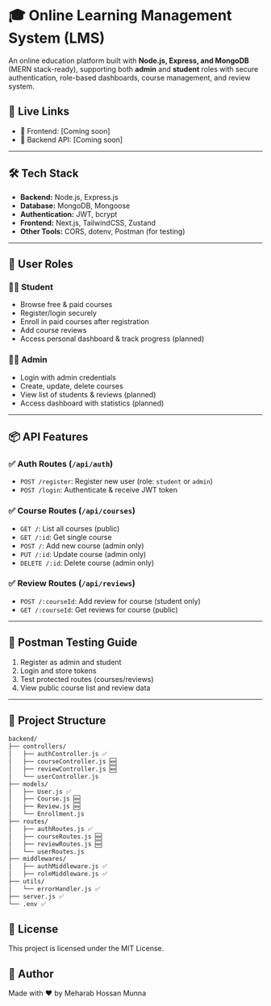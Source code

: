 # 🎓 Online Learning Management System (LMS)

An online education platform built with **Node.js, Express, and MongoDB** (MERN stack-ready), supporting both **admin** and **student** roles with secure authentication, role-based dashboards, course management, and review system.

## 🚀 Live Links

-   🔗 Frontend: [Coming soon]
-   🔗 Backend API: [Coming soon]

---

## 🛠️ Tech Stack

-   **Backend:** Node.js, Express.js
-   **Database:** MongoDB, Mongoose
-   **Authentication:** JWT, bcrypt
-   **Frontend:** Next.js, TailwindCSS, Zustand
-   **Other Tools:** CORS, dotenv, Postman (for testing)

---

## 🔐 User Roles

### 👨‍🎓 Student

-   Browse free & paid courses
-   Register/login securely
-   Enroll in paid courses after registration
-   Add course reviews
-   Access personal dashboard & track progress (planned)

### 👨‍💼 Admin

-   Login with admin credentials
-   Create, update, delete courses
-   View list of students & reviews (planned)
-   Access dashboard with statistics (planned)

---

## 📦 API Features

### ✅ Auth Routes (`/api/auth`)

-   `POST /register`: Register new user (role: `student` or `admin`)
-   `POST /login`: Authenticate & receive JWT token

### ✅ Course Routes (`/api/courses`)

-   `GET /`: List all courses (public)
-   `GET /:id`: Get single course
-   `POST /`: Add new course (admin only)
-   `PUT /:id`: Update course (admin only)
-   `DELETE /:id`: Delete course (admin only)

### ✅ Review Routes (`/api/reviews`)

-   `POST /:courseId`: Add review for course (student only)
-   `GET /:courseId`: Get reviews for course (public)

---

## 🧪 Postman Testing Guide

1. Register as admin and student
2. Login and store tokens
3. Test protected routes (courses/reviews)
4. View public course list and review data

---

## 📁 Project Structure

```bash
backend/
├── controllers/
│   ├── authController.js ✅
│   ├── courseController.js 🆕
│   ├── reviewController.js 🆕
│   └── userController.js
├── models/
│   ├── User.js ✅
│   ├── Course.js 🆕
│   ├── Review.js 🆕
│   └── Enrollment.js
├── routes/
│   ├── authRoutes.js ✅
│   ├── courseRoutes.js 🆕
│   ├── reviewRoutes.js 🆕
│   └── userRoutes.js
├── middlewares/
│   ├── authMiddleware.js ✅
│   ├── roleMiddleware.js ✅
├── utils/
│   └── errorHandler.js ✅
├── server.js ✅
└── .env ✅
```

<!-- ## 🚀 Installation

```bash
git clone https://github.com/mehrabhossain1/stock-sales-management-backend
cd stock-sales-management-backend
npm install
```

## ⚙️ Environment Variables

Create a .env file in the root with the following:

```bash
PORT=5000
JWT_SECRET=your_jwt_secret
CONNECTION_STRING=your_mongodb_connection_string
```

## ▶️ Run the Server

```bash
npm run dev
```

## 📁 Folder Structure

```bash
backend/
├── controllers/
│   ├── authController.js ✅
│   ├── courseController.js 🆕
│   ├── reviewController.js 🆕
│   └── userController.js
├── models/
│   ├── User.js ✅
│   ├── Course.js 🆕
│   ├── Review.js 🆕
│   └── Enrollment.js
├── routes/
│   ├── authRoutes.js ✅
│   ├── courseRoutes.js 🆕
│   ├── reviewRoutes.js 🆕
│   └── userRoutes.js
├── middlewares/
│   ├── authMiddleware.js ✅
│   ├── roleMiddleware.js ✅
├── utils/
│   └── errorHandler.js ✅
├── server.js ✅
└── .env ✅
``` -->

<!-- ## 🔄 API Endpoints

| Method | Endpoint   | Roles Allowed              | Description             |
| ------ | ---------- | -------------------------- | ----------------------- |
| GET    | `/admin`   | `admin`                    | Only Admin can access   |
| GET    | `/manager` | `admin`, `manager`         | Admin or Manager access |
| GET    | `/user`    | `admin`, `manager`, `user` | All roles can access    |

### 📦 Product Endpoints (`/api/products`) – Admin Only

| Method | Endpoint            | Roles Allowed | Description      |
| ------ | ------------------- | ------------- | ---------------- |
| GET    | `/api/products`     | `admin`       | Get all products |
| POST   | `/api/products`     | `admin`       | Create product   |
| PUT    | `/api/products/:id` | `admin`       | Update product   |
| DELETE | `/api/products/:id` | `admin`       | Delete product   |

### 💸 Sales Endpoints (`/api/sales`) – Admin and Manager

| Method | Endpoint          | Roles Allowed      | Description                          |
| ------ | ----------------- | ------------------ | ------------------------------------ |
| POST   | `/api/sales`      | `admin`, `manager` | Record a sale                        |
| GET    | `/api/sales`      | `admin`, `manager` | Get all sales (role-based filtering) |
| GET    | `/api/sales/dues` | `admin`, `manager` | Get all due (unpaid) sales           | -->

<!-- ## 🛡️ Middleware Usage

✅ `verifyToken`
Checks for a valid JWT in the request header.

✅ `authorizeRoles(...allowedRoles)`
Restricts route access to users with specified roles.

🔁 Sales are linked to `product` and `soldBy` using Mongoose `.populate()`
📉 Product stock is automatically reduced on each sale
🧾 Dues are calculated by `total - paid`

## 📦 Example Request (using token)

```bash
GET /admin
Authorization: Bearer <your_token>
```

📌 Example: `authorizeRoles("admin")` protects routes only for admin users. -->

## 📄 License

This project is licensed under the MIT License.

## 🙌 Author

Made with ❤️ by Meharab Hossan Munna
